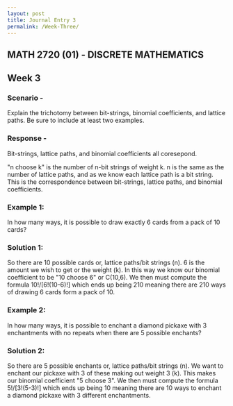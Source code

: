 ```yaml
---
layout: post
title: Journal Entry 3
permalink: /Week-Three/
---
```


## MATH 2720 (01) - DISCRETE MATHEMATICS

## Week 3

### Scenario -

Explain the trichotomy between bit-strings, binomial coefficients, and lattice paths. Be sure to include at least two examples.

### Response -

Bit-strings, lattice paths, and binomial coefficients all coresepond.

"n choose k" is the number of n-bit strings of weight k. n is the same as the number of lattice paths, and as we know each lattice path is a bit string. This is the correspondence between bit-strings, lattice paths, and binomial coefficients.

### Example 1:

In how many ways, it is possible to draw exactly 6 cards from a pack of 10 cards?

### Solution 1:

So there are 10 possible cards or, lattice paths/bit strings (n). 6 is the amount we wish to get or the weight (k). In this way we know our binomial coefficient to be "10 choose 6" or C(10,6). We then must compute the formula 10!/[6!(10-6)!] which ends up being 210 meaning there are 210 ways of drawing 6 cards form a pack of 10.

### Example 2:

In how many ways, it is possible to enchant a diamond pickaxe with 3 enchantments with no repeats when there are 5 possible enchants?

### Solution 2:

So there are 5 possible enchants or, lattice paths/bit strings (n). We want to enchant our pickaxe with 3 of these making out weight 3 (k). This makes our binomial coefficient "5 choose 3". We then must compute the formula 5!/[3!(5-3)!] which ends up being 10 meaning there are 10 ways to enchant a diamond pickaxe with 3 different enchantments.

